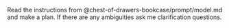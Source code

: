 Read the instructions from @chest-of-drawers-bookcase/prompt/model.md and make a plan. If there are any ambiguities ask me clarification questions.   
